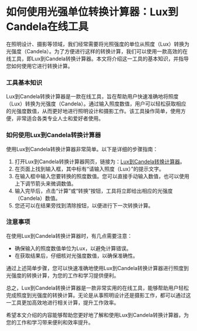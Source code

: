 如何使用光强单位转换计算器：Lux到Candela在线工具
=============================

在照明设计、摄影等领域，我们经常需要将光照强度的单位从照度（Lux）转换为光强度（Candela）。为了方便进行这样的转换计算，我们可以使用一款高效的在线工具，即Lux到Candela转换计算器。本文将介绍这一工具的基本知识，并指导您如何使用它进行转换计算。

### 工具基本知识

Lux到Candela转换计算器是一款在线工具，旨在帮助用户快速准确地将照度（Lux）转换为光强度（Candela）。通过输入照度数值，用户可以轻松获取相应的光强度数值，从而更好地进行照明设计和摄影工作。该工具操作简单，使用方便，非常适合各类专业人士和爱好者使用。

### 如何使用Lux到Candela转换计算器

使用Lux到Candela转换计算器非常简单。以下是详细的步骤指南：

1. 打开Lux到Candela转换计算器网页，链接为：[Lux到Candela转换计算器](https://www.onlinecalculatorsfree.com/zh-cn/tools/lux-to-candela-calculator.html)。
2. 在页面上找到输入框，其中标有“请输入照度（Lux）”的提示文字。
3. 在输入框中输入您要转换的照度数值。您可以直接手动输入数值，也可以使用上下调节箭头来微调数值。
4. 输入完毕后，点击“计算”或“转换”按钮，工具将立即给出相应的光强度（Candela）数值。
5. 您还可以在结果旁找到清除按钮，以便进行下一次转换计算。

### 注意事项

在使用Lux到Candela转换计算器时，有几点需要注意：

- 确保输入的照度数值单位为Lux，以避免计算错误。
- 在获取结果后，仔细核对光强度数值，以确保准确性。

通过上述简单步骤，您可以快速准确地使用Lux到Candela转换计算器进行照度到光强度的转换计算，为您的工作和学习提供便利。

总之，Lux到Candela转换计算器是一款非常实用的在线工具，能够帮助用户轻松完成照度到光强度的转换计算。无论是从事照明设计还是摄影工作，都可以通过这一工具更加高效地进行相关计算，提升工作效率。

希望本文介绍的内容能够帮助您更好地了解和使用Lux到Candela转换计算器，为您的工作和学习带来便利和效率提升。